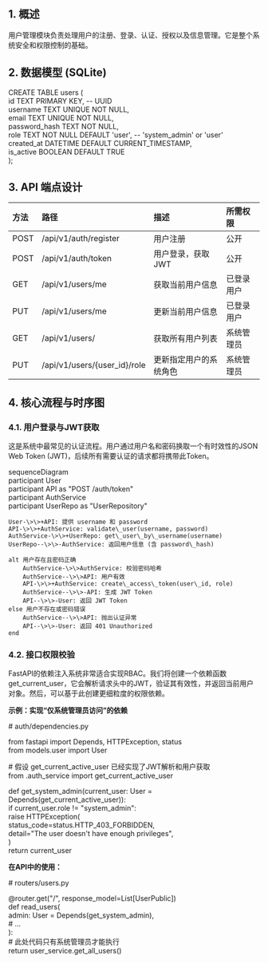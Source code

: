 ## **1\. 概述**

用户管理模块负责处理用户的注册、登录、认证、授权以及信息管理。它是整个系统安全和权限控制的基础。

## **2\. 数据模型 (SQLite)**

CREATE TABLE users (  
    id TEXT PRIMARY KEY,            \-- UUID  
    username TEXT UNIQUE NOT NULL,  
    email TEXT UNIQUE NOT NULL,  
    password\_hash TEXT NOT NULL,  
    role TEXT NOT NULL DEFAULT 'user', \-- 'system\_admin' or 'user'  
    created\_at DATETIME DEFAULT CURRENT\_TIMESTAMP,  
    is\_active BOOLEAN DEFAULT TRUE  
);

## **3\. API 端点设计**

| 方法 | 路径 | 描述 | 所需权限 |
| :---- | :---- | :---- | :---- |
| POST | /api/v1/auth/register | 用户注册 | 公开 |
| POST | /api/v1/auth/token | 用户登录，获取JWT | 公开 |
| GET | /api/v1/users/me | 获取当前用户信息 | 已登录用户 |
| PUT | /api/v1/users/me | 更新当前用户信息 | 已登录用户 |
| GET | /api/v1/users/ | 获取所有用户列表 | 系统管理员 |
| PUT | /api/v1/users/{user\_id}/role | 更新指定用户的系统角色 | 系统管理员 |

## **4\. 核心流程与时序图**

### **4.1. 用户登录与JWT获取**

这是系统中最常见的认证流程。用户通过用户名和密码换取一个有时效性的JSON Web Token (JWT)，后续所有需要认证的请求都将携带此Token。

sequenceDiagram  
    participant User  
    participant API as "POST /auth/token"  
    participant AuthService  
    participant UserRepo as "UserRepository"  
      
    User-\>\>+API: 提供 username 和 password  
    API-\>\>+AuthService: validate\_user(username, password)  
    AuthService-\>\>+UserRepo: get\_user\_by\_username(username)  
    UserRepo--\>\>-AuthService: 返回用户信息 (含 password\_hash)  
      
    alt 用户存在且密码正确  
        AuthService-\>\>AuthService: 校验密码哈希  
        AuthService--\>\>API: 用户有效  
        API-\>\>+AuthService: create\_access\_token(user\_id, role)  
        AuthService--\>\>-API: 生成 JWT Token  
        API--\>\>-User: 返回 JWT Token  
    else 用户不存在或密码错误  
        AuthService--\>\>API: 抛出认证异常  
        API--\>\>-User: 返回 401 Unauthorized  
    end

### **4.2. 接口权限校验**

FastAPI的依赖注入系统非常适合实现RBAC。我们将创建一个依赖函数 get\_current\_user，它会解析请求头中的JWT，验证其有效性，并返回当前用户对象。然后，可以基于此创建更细粒度的权限依赖。

**示例：实现“仅系统管理员访问”的依赖**

\# auth/dependencies.py

from fastapi import Depends, HTTPException, status  
from models.user import User

\# 假设 get\_current\_active\_user 已经实现了JWT解析和用户获取  
from .auth\_service import get\_current\_active\_user 

def get\_system\_admin(current\_user: User \= Depends(get\_current\_active\_user)):  
    if current\_user.role \!= "system\_admin":  
        raise HTTPException(  
            status\_code=status.HTTP\_403\_FORBIDDEN,  
            detail="The user doesn't have enough privileges",  
        )  
    return current\_user

**在API中的使用：**

\# routers/users.py

@router.get("/", response\_model=List\[UserPublic\])  
def read\_users(  
    admin: User \= Depends(get\_system\_admin),  
    \# ...  
):  
    \# 此处代码只有系统管理员才能执行  
    return user\_service.get\_all\_users()

